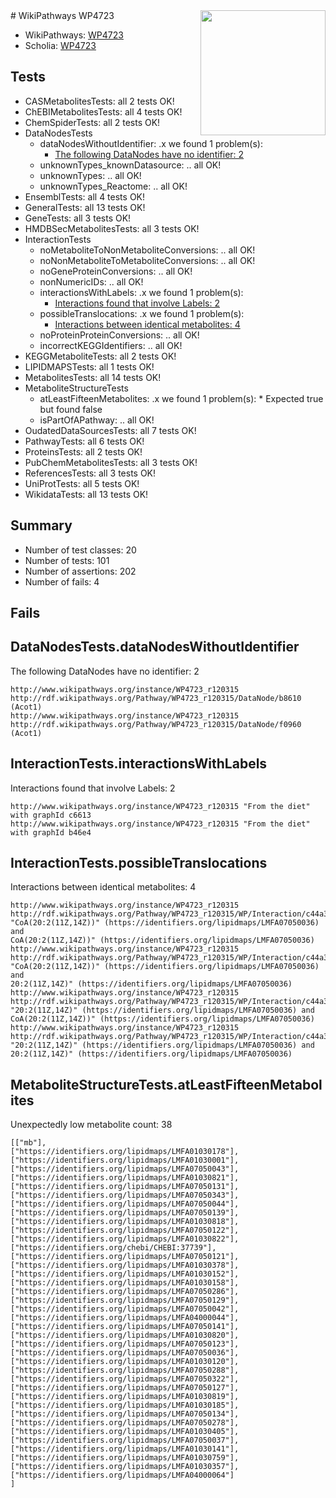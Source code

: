 <img style="float: right; width: 200px" src="https://upload.wikimedia.org/wikipedia/commons/thumb/8/83/Wplogo_with_text_500.png/640px-Wplogo_with_text_500.png" />
# WikiPathways WP4723

* WikiPathways: [WP4723](https://new.wikipathways.org/pathways/WP4723)
* Scholia: [WP4723](https://scholia.toolforge.org/wikipathways/WP4723)
## Tests
* CASMetabolitesTests: all 2 tests OK!
* ChEBIMetabolitesTests: all 4 tests OK!
* ChemSpiderTests: all 2 tests OK!
* DataNodesTests
    * dataNodesWithoutIdentifier: .x we found 1 problem(s):
        * [The following DataNodes have no identifier: 2](#d2d32fa1)
    * unknownTypes_knownDatasource: .. all OK!
    * unknownTypes: .. all OK!
    * unknownTypes_Reactome: .. all OK!
* EnsemblTests: all 4 tests OK!
* GeneralTests: all 13 tests OK!
* GeneTests: all 3 tests OK!
* HMDBSecMetabolitesTests: all 3 tests OK!
* InteractionTests
    * noMetaboliteToNonMetaboliteConversions: .. all OK!
    * noNonMetaboliteToMetaboliteConversions: .. all OK!
    * noGeneProteinConversions: .. all OK!
    * nonNumericIDs: .. all OK!
    * interactionsWithLabels: .x we found 1 problem(s):
        * [Interactions found that involve Labels: 2](#630d2679)
    * possibleTranslocations: .x we found 1 problem(s):
        * [Interactions between identical metabolites: 4](#d59038c7)
    * noProteinProteinConversions: .. all OK!
    * incorrectKEGGIdentifiers: .. all OK!
* KEGGMetaboliteTests: all 2 tests OK!
* LIPIDMAPSTests: all 1 tests OK!
* MetabolitesTests: all 14 tests OK!
* MetaboliteStructureTests
    * atLeastFifteenMetabolites: .x we found 1 problem(s):
            * Expected true but found false
    * isPartOfAPathway: .. all OK!
* OudatedDataSourcesTests: all 7 tests OK!
* PathwayTests: all 6 tests OK!
* ProteinsTests: all 2 tests OK!
* PubChemMetabolitesTests: all 3 tests OK!
* ReferencesTests: all 3 tests OK!
* UniProtTests: all 5 tests OK!
* WikidataTests: all 13 tests OK!


## Summary

* Number of test classes: 20
* Number of tests: 101
* Number of assertions: 202
* Number of fails: 4

## Fails

<a name="d2d32fa1" />

## DataNodesTests.dataNodesWithoutIdentifier

The following DataNodes have no identifier: 2
```
http://www.wikipathways.org/instance/WP4723_r120315 http://rdf.wikipathways.org/Pathway/WP4723_r120315/DataNode/b8610 (Acot1)
http://www.wikipathways.org/instance/WP4723_r120315 http://rdf.wikipathways.org/Pathway/WP4723_r120315/DataNode/f0960 (Acot1)
```

<a name="630d2679" />

## InteractionTests.interactionsWithLabels

Interactions found that involve Labels: 2
```
http://www.wikipathways.org/instance/WP4723_r120315 "From the diet" with graphId c6613
http://www.wikipathways.org/instance/WP4723_r120315 "From the diet" with graphId b46e4
```

<a name="d59038c7" />

## InteractionTests.possibleTranslocations

Interactions between identical metabolites: 4
```
http://www.wikipathways.org/instance/WP4723_r120315 http://rdf.wikipathways.org/Pathway/WP4723_r120315/WP/Interaction/c44a3 "CoA(20:2(11Z,14Z))" (https://identifiers.org/lipidmaps/LMFA07050036) and 
CoA(20:2(11Z,14Z))" (https://identifiers.org/lipidmaps/LMFA07050036)
http://www.wikipathways.org/instance/WP4723_r120315 http://rdf.wikipathways.org/Pathway/WP4723_r120315/WP/Interaction/c44a3 "CoA(20:2(11Z,14Z))" (https://identifiers.org/lipidmaps/LMFA07050036) and 
20:2(11Z,14Z)" (https://identifiers.org/lipidmaps/LMFA07050036)
http://www.wikipathways.org/instance/WP4723_r120315 http://rdf.wikipathways.org/Pathway/WP4723_r120315/WP/Interaction/c44a3 "20:2(11Z,14Z)" (https://identifiers.org/lipidmaps/LMFA07050036) and 
CoA(20:2(11Z,14Z))" (https://identifiers.org/lipidmaps/LMFA07050036)
http://www.wikipathways.org/instance/WP4723_r120315 http://rdf.wikipathways.org/Pathway/WP4723_r120315/WP/Interaction/c44a3 "20:2(11Z,14Z)" (https://identifiers.org/lipidmaps/LMFA07050036) and 
20:2(11Z,14Z)" (https://identifiers.org/lipidmaps/LMFA07050036)
```

<a name="3b0f9be0" />

## MetaboliteStructureTests.atLeastFifteenMetabolites

Unexpectedly low metabolite count: 38

```
[["mb"],
["https://identifiers.org/lipidmaps/LMFA01030178"],
["https://identifiers.org/lipidmaps/LMFA01030001"],
["https://identifiers.org/lipidmaps/LMFA07050043"],
["https://identifiers.org/lipidmaps/LMFA01030821"],
["https://identifiers.org/lipidmaps/LMFA07050131"],
["https://identifiers.org/lipidmaps/LMFA07050343"],
["https://identifiers.org/lipidmaps/LMFA07050044"],
["https://identifiers.org/lipidmaps/LMFA07050139"],
["https://identifiers.org/lipidmaps/LMFA01030818"],
["https://identifiers.org/lipidmaps/LMFA07050122"],
["https://identifiers.org/lipidmaps/LMFA01030822"],
["https://identifiers.org/chebi/CHEBI:37739"],
["https://identifiers.org/lipidmaps/LMFA07050121"],
["https://identifiers.org/lipidmaps/LMFA01030378"],
["https://identifiers.org/lipidmaps/LMFA01030152"],
["https://identifiers.org/lipidmaps/LMFA01030158"],
["https://identifiers.org/lipidmaps/LMFA07050286"],
["https://identifiers.org/lipidmaps/LMFA07050129"],
["https://identifiers.org/lipidmaps/LMFA07050042"],
["https://identifiers.org/lipidmaps/LMFA04000044"],
["https://identifiers.org/lipidmaps/LMFA07050141"],
["https://identifiers.org/lipidmaps/LMFA01030820"],
["https://identifiers.org/lipidmaps/LMFA07050123"],
["https://identifiers.org/lipidmaps/LMFA07050036"],
["https://identifiers.org/lipidmaps/LMFA01030120"],
["https://identifiers.org/lipidmaps/LMFA07050288"],
["https://identifiers.org/lipidmaps/LMFA07050322"],
["https://identifiers.org/lipidmaps/LMFA07050127"],
["https://identifiers.org/lipidmaps/LMFA01030819"],
["https://identifiers.org/lipidmaps/LMFA01030185"],
["https://identifiers.org/lipidmaps/LMFA07050134"],
["https://identifiers.org/lipidmaps/LMFA07050278"],
["https://identifiers.org/lipidmaps/LMFA01030405"],
["https://identifiers.org/lipidmaps/LMFA07050037"],
["https://identifiers.org/lipidmaps/LMFA01030141"],
["https://identifiers.org/lipidmaps/LMFA01030759"],
["https://identifiers.org/lipidmaps/LMFA01030357"],
["https://identifiers.org/lipidmaps/LMFA04000064"]
]
```

